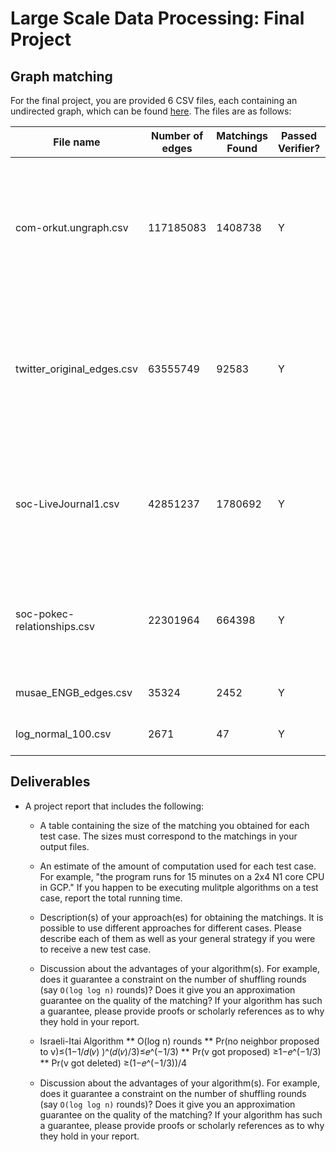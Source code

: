 # Large Scale Data Processing: Final Project
## Graph matching
For the final project, you are provided 6 CSV files, each containing an undirected graph, which can be found [here](https://drive.google.com/file/d/1khb-PXodUl82htpyWLMGGNrx-IzC55w8/view?usp=sharing). The files are as follows: 


|           File name           |        Number of edges |        Matchings Found       |        Passed Verifier?       |     Time (sec)            | 
| ------------------------------| -------------------| ---------------------------- | ---------------------------- |----------------------------|
| com-orkut.ungraph.csv         | 117185083                    | 1408738                      | Y                            | 2h 19m 54s on a 2 * 16 N1 core CPU in GCP           |
| twitter_original_edges.csv    | 63555749                     | 92583                     |Y                                |  1h 12m 32s on a 2 * 16 N1 core CPU in GCP          |
| soc-LiveJournal1.csv          | 42851237                     | 1780692                    | Y                              |  43m 52 s on a 2 * 16 N1 core CPU in GCP         |
| soc-pokec-relationships.csv   | 22301964                     | 664398                    | Y                               |   s on a 2 * 16 N1 core CPU in GCP         |
| musae_ENGB_edges.csv          | 35324                        | 2452                    | Y                                 | 38s on local           |
| log_normal_100.csv            | 2671                         | 47                     | Y                                  | 27s on local          |


## Deliverables

* A project report that includes the following:
  * A table containing the size of the matching you obtained for each test case. The sizes must correspond to the matchings in your output files.
  * An estimate of the amount of computation used for each test case. For example, "the program runs for 15 minutes on a 2x4 N1 core CPU in GCP." If you happen to be executing mulitple algorithms on a test case, report the total running time.
  * Description(s) of your approach(es) for obtaining the matchings. It is possible to use different approaches for different cases. Please describe each of them as well as your general strategy if you were to receive a new test case.
  * Discussion about the advantages of your algorithm(s). For example, does it guarantee a constraint on the number of shuffling rounds (say `O(log log n)` rounds)? Does it give you an approximation guarantee on the quality of the matching? If your algorithm has such a guarantee, please provide proofs or scholarly references as to why they hold in your report.
  * Israeli-Itai Algorithm
  ** O(log⁡ n) rounds 
  ** Pr(no neighbor proposed to v)≤(1−1/𝑑(𝑣) )^(𝑑(𝑣)/3)≤𝑒^(−1/3)
  ** Pr(v got proposed) ≥1−𝑒^(−1/3)
  ** Pr(v got deleted) ≥(1−𝑒^(−1/3))/4


  * Discussion about the advantages of your algorithm(s). For example, does it guarantee a constraint on the number of shuffling rounds (say `O(log log n)` rounds)? Does it give you an approximation guarantee on the quality of the matching? If your algorithm has such a guarantee, please provide proofs or scholarly references as to why they hold in your report.



